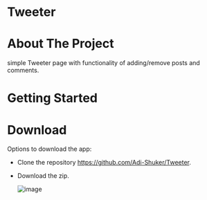 # Tweeter

# About The Project

simple Tweeter page with functionality of adding/remove posts and comments.<br>

# Getting Started

# Download

Options to download the app: <br>

- Clone the repository https://github.com/Adi-Shuker/Tweeter.
- Download the zip.
  
  
  ![image](https://user-images.githubusercontent.com/73653041/186399019-16d0bf3f-6ab7-417c-a2cb-91cd5647de41.png)
<br>




